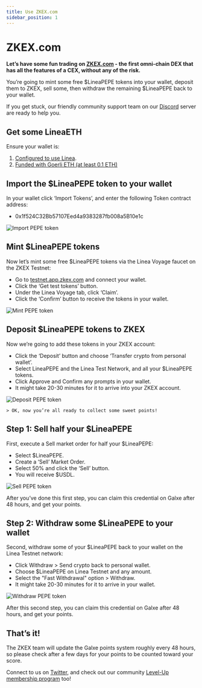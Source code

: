 ```yaml
---
title: Use ZKEX.com
sidebar_position: 1
---
```


# ZKEX.com

**Let’s have some fun trading on [ZKEX.com](https://zkex.com/) - the first omni-chain DEX that has all the features of a CEX, without any of the risk.**

You’re going to mint some free $LineaPEPE tokens into your wallet, deposit them to ZKEX, sell some, then withdraw the remaining $LineaPEPE back to your wallet.

If you get stuck, our friendly community support team on our [Discord](https://discord.gg/zkex) server are ready to help you.

## Get some LineaETH

Ensure your wallet is:

1. [Configured to use Linea](/use-mainnet/set-up-your-wallet.mdx).
2. [Funded with Goerli ETH (at least 0.1 ETH)](../fund.md#get-test-eth-on-goerli)

## Import the $LineaPEPE token to your wallet

In your wallet click ‘Import Tokens’, and enter the following Token contract address:

- 0x1f524C32Bb57107Eed4a9383287fb008a5B10e1c

![Import PEPE token](../../assets/zkex/import-pepe-token.png)

## Mint $LineaPEPE tokens

Now let’s mint some free $LineaPEPE tokens via the Linea Voyage faucet on the ZKEX Testnet:

- Go to [testnet.app.zkex.com](https://testnet.app.zkex.com/) and connect your wallet.
- Click the ‘Get test tokens’ button.
- Under the Linea Voyage tab, click ‘Claim’.
- Click the ‘Confirm’ button to receive the tokens in your wallet.

![Mint PEPE token](../../assets/zkex/mint-pepe-token.png)

## Deposit $LineaPEPE tokens to ZKEX

Now we’re going to add these tokens in your ZKEX account:

- Click the ‘Deposit’ button and choose ‘Transfer crypto from personal wallet’.
- Select LineaPEPE and the Linea Test Network, and all your $LineaPEPE tokens.
- Click Approve and Confirm any prompts in your wallet.
- It might take 20-30 minutes for it to arrive into your ZKEX account.

![Deposit PEPE token](../../assets/zkex/deposit-pepe-token.png)

    > OK, now you’re all ready to collect some sweet points!

## Step 1: Sell half your $LineaPEPE

First, execute a Sell market order for half your $LineaPEPE:

- Select $LineaPEPE.
- Create a ‘Sell’ Market Order.
- Select 50% and click the ‘Sell’ button.
- You will receive $USDL.

![Sell PEPE token](../../assets/zkex/sell-pepe-token.png)

After you’ve done this first step, you can claim this credential on Galxe after 48 hours, and get your points.

## Step 2: Withdraw some $LineaPEPE to your wallet

Second, withdraw some of your $LineaPEPE back to your wallet on the Linea Testnet network:

- Click Withdraw > Send crypto back to personal wallet.
- Choose $LineaPEPE on Linea Testnet and any amount.
- Select the "Fast Withdrawal" option > Withdraw.
- It might take 20-30 minutes for it to arrive in your wallet.

![Withdraw PEPE token](../../assets/zkex/withdraw-pepe-token.png)

After this second step, you can claim this credential on Galxe after 48 hours, and get your points.

## That’s it!

The ZKEX team will update the Galxe points system roughly every 48 hours, so please check after a few days for your points to be counted toward your score.

Connect to us on [Twitter](https://twitter.com/ZKEX_Official), and check out our community [Level-Up membership program](https://zkex.zealy.io/) too!
